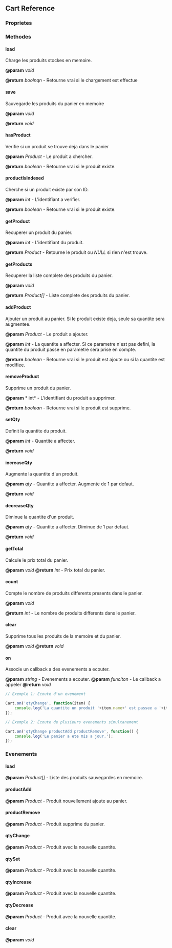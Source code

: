 ## Cart Reference

### Proprietes

### Methodes

#### load

Charge les produits stockes en memoire.

**@param** *void*

**@return** *boolnqn* - Retourne vrai si le chargement est effectue

#### save

Sauvegarde les produits du panier en memoire

**@param** *void*

**@return** *void*

#### hasProduct

Verifie si un produit se trouve deja dans le panier

**@param** *Product* - Le produit a chercher.

**@return** *boolean* - Retourne vrai si le produit existe.

#### productIsIndexed

Cherche si un produit existe par son ID.

**@param** *int* - L'identifiant a verifier.

**@return** *boolean* - Retourne vrai si le produit existe.

#### getProduct

Recuperer un produit du panier.

**@param** *int* - L'identifiant du produit.

**@return** *Product* - Retourne le produit ou *NULL* si rien n'est trouve.

#### getProducts

Recuperer la liste complete des produits du panier.

**@param** *void*

**@return** *Product[]* - Liste complete des produits du panier.

#### addProduct

Ajouter un produit au panier. Si le produit existe deja, seule sa quantite sera augmentee.

**@param** *Product* - Le produit a ajouter.

**@param** *int* - La quantite a affecter. Si ce parametre n'est pas defini, la quantite du produit passe en parametre sera prise en compte.

**@return** *boolean* - Retourne vrai si le produit est ajoute ou si la quantite est modifiee.

#### removeProduct

Supprime un produit du panier.

**@param** * int* - L'identifiant du produit a supprimer.

**@return** *boolean* - Retourne vrai si le produit est supprime.

#### setQty

Definit la quantite du produit.

**@param** *int* - Quantite a affecter.

**@return** *void*

#### increaseQty

Augmente la quantite d'un produit.

**@param** *qty* - Quantite a affecter. Augmente de 1 par defaut.

**@return** *void*

#### decreaseQty

Diminue la quantite d'un produit.

**@param** *qty* - Quantite a affecter. Diminue de 1 par defaut.

**@return** *void*

#### getTotal

Calcule le prix total du panier.

**@param** *void*
**@return** *int* - Prix total du panier.

#### count

Compte le nombre de produits differents presents dans le panier.

**@param** *void*

**@return** *int* - Le nombre de produits differents dans le panier.

#### clear

Supprime tous les produits de la memoire et du panier.

**@param** *void*
**@return** *void*

#### on

Associe un callback a des evenements a ecouter.

**@param** *string* - Evenements a ecouter.
**@param** *funciton* - Le callback a appeler
**@return** *void*

```js
// Exemple 1: Ecoute d'un evenement

Cart.on('qtyChange', function(item) {
    console.log('La quantite un produit '+item.name+' est passee a '+item.qty);
});
```

```js
// Exemple 2: Ecoute de plusieurs evenements simultanement

Cart.on('qtyChange productAdd productRemove', function() {
    console.log('Le panier a ete mis a jour.');
});
```

### Evenements

#### load

**@param** *Product[]* - Liste des produits sauvegardes en memoire.

#### productAdd

**@param** *Product* - Produit nouvellement ajoute au panier.

#### productRemove

**@param** *Product* - Produit supprime du panier.

#### qtyChange

**@param** *Product* - Produit avec la nouvelle quantite.

#### qtySet

**@param** *Product* - Produit avec la nouvelle quantite.

#### qtyIncrease

**@param** *Product* - Produit avec la nouvelle quantite.

#### qtyDecrease

**@param** *Product* - Produit avec la nouvelle quantite.

#### clear

**@param** *void*